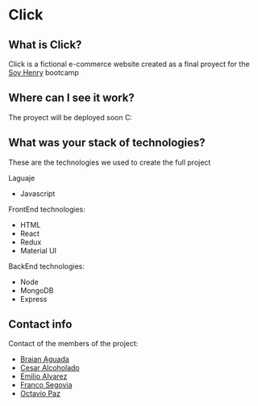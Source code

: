 # Click

## What is Click?
Click is a fictional e-commerce website created as a final proyect for the <a href="https://soyhenry.com/">Soy Henry</a> bootcamp

## Where can I see it work?
The proyect will be deployed soon C:

## What was your stack of technologies? 
These are the technologies we used to create the full project

Laguaje
- Javascript

FrontEnd technologies:
- HTML
- React
- Redux
- Material UI

BackEnd technologies:
- Node
- MongoDB
- Express

## Contact info
Contact of the members of the project:
- <a href="https://github.com/braianaguada">Braian Aguada</a>
- <a href="https://github.com/CesarLinkero">Cesar Alcoholado</a>
- <a href="https://github.com/emilioalvarez05">Emilio Alvarez</a>
- <a href="https://github.com/FrancoSegovia">Franco Segovia</a>
- <a href="https://github.com/Octavio4422">Octavio Paz</a>